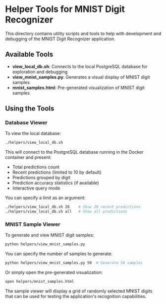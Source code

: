 # Helper Tools for MNIST Digit Recognizer

This directory contains utility scripts and tools to help with development and debugging of the MNIST Digit Recognizer application.

## Available Tools

- **view_local_db.sh**: Connects to the local PostgreSQL database for exploration and debugging
- **view_mnist_samples.py**: Generates a visual display of MNIST digit samples
- **mnist_samples.html**: Pre-generated visualization of MNIST digit samples

## Using the Tools

### Database Viewer

To view the local database:

```bash
./helpers/view_local_db.sh
```

This will connect to the PostgreSQL database running in the Docker container and present:
- Total predictions count
- Recent predictions (limited to 10 by default)
- Predictions grouped by digit
- Prediction accuracy statistics (if available)
- Interactive query mode

You can specify a limit as an argument:
```bash
./helpers/view_local_db.sh 20    # Show 20 recent predictions
./helpers/view_local_db.sh all   # Show all predictions
```

### MNIST Sample Viewer

To generate and view MNIST digit samples:

```bash
python helpers/view_mnist_samples.py
```

You can specify the number of samples to generate:
```bash
python helpers/view_mnist_samples.py 50  # Generate 50 samples
```

Or simply open the pre-generated visualization:

```bash
open helpers/mnist_samples.html
```

The sample viewer will display a grid of randomly selected MNIST digits that can be used for testing the application's recognition capabilities.
